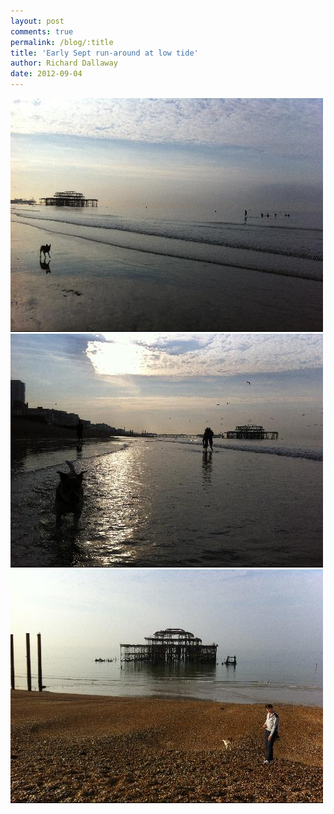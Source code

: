 ```yaml
---
layout: post
comments: true
permalink: /blog/:title
title: 'Early Sept run-around at low tide'
author: Richard Dallaway
date: 2012-09-04
---
```


<div>
<a href="/media/photo 1.JPG">
<img width="500" src="/media/photo 1.JPG.500.JPG" height="374"></img>
</a>
</div><div>
<a href="/media/photo 2.JPG">
<img width="500" src="/media/photo 2.JPG.500.JPG" height="374"></img>
</a>
</div><div>
<a href="/media/photo 3.JPG">
<img width="500" src="/media/photo 3.JPG.500.JPG" height="374"></img>
</a>
</div>



  


  


  


    
